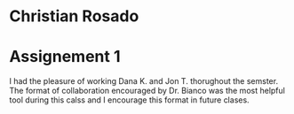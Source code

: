 # Christian Rosado


# Assignement 1 
I had the pleasure of working Dana K. and Jon T. thorughout the semster. The format of collaboration encouraged by Dr. Bianco was the most helpful tool during this calss and I encourage this format in future clases. 
